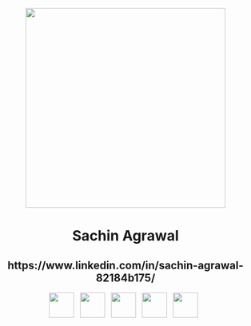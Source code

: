 <p align="center">
<img src="img/sachin.md" height="400">

<h1 align="center">Sachin Agrawal</h1>

<h2 align="center">https://www.linkedin.com/in/sachin-agrawal-82184b175/</h2>

<p align='center'>
  <a href="sachinagr12345@gmail.com"><img height="50" src="img/gmail.png?raw=true"></a>&nbsp;&nbsp;
  <a href="https://www.linkedin.com/in/82184b175"><img height="50" src="img/linkedin.png?raw=true"></a>&nbsp;&nbsp;
  <a href="https://medium.com/@[medium account]"><img height="50" src="img/medium.png?raw=true"></a>&nbsp;&nbsp;
  <a href="https://twitter.com/[twitter handle]"><img height="50" src="img/twitter.png?raw=true"></a>&nbsp;&nbsp;
  <a href="[portfolio]"><img height="50" src="img/website.png?raw=true"></a>&nbsp;&nbsp;
</p>
</p>
